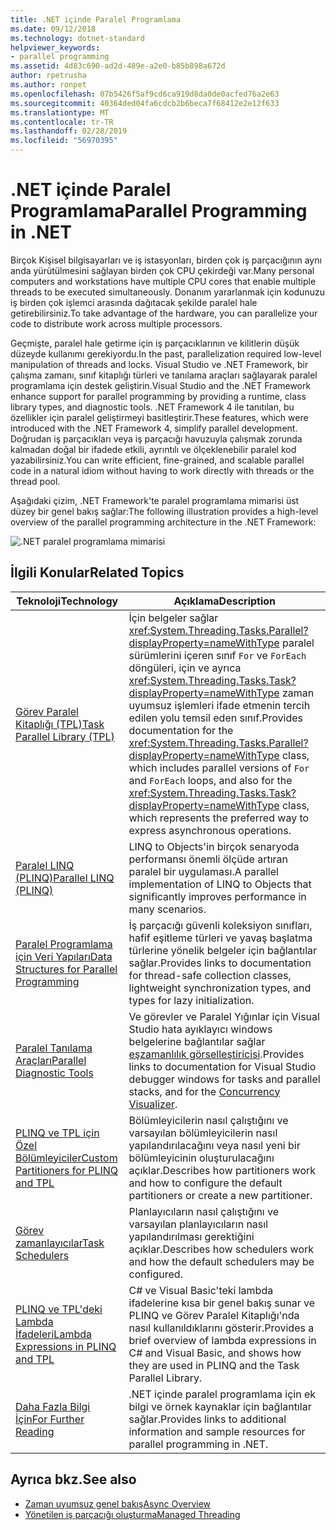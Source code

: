```yaml
---
title: .NET içinde Paralel Programlama
ms.date: 09/12/2018
ms.technology: dotnet-standard
helpviewer_keywords:
- parallel programming
ms.assetid: 4d83c690-ad2d-489e-a2e0-b85b898a672d
author: rpetrusha
ms.author: ronpet
ms.openlocfilehash: 07b5426f5af9cd6ca919d8da0de0acfed76a2e63
ms.sourcegitcommit: 40364ded04fa6cdcb2b6beca7f68412e2e12f633
ms.translationtype: MT
ms.contentlocale: tr-TR
ms.lasthandoff: 02/28/2019
ms.locfileid: "56970395"
---
```

# <a name="parallel-programming-in-net"></a><span data-ttu-id="53d19-102">.NET içinde Paralel Programlama</span><span class="sxs-lookup"><span data-stu-id="53d19-102">Parallel Programming in .NET</span></span>

<span data-ttu-id="53d19-103">Birçok Kişisel bilgisayarları ve iş istasyonları, birden çok iş parçacığının aynı anda yürütülmesini sağlayan birden çok CPU çekirdeği var.</span><span class="sxs-lookup"><span data-stu-id="53d19-103">Many personal computers and workstations have multiple CPU cores that enable multiple threads to be executed simultaneously.</span></span> <span data-ttu-id="53d19-104">Donanım yararlanmak için kodunuzu iş birden çok işlemci arasında dağıtacak şekilde paralel hale getirebilirsiniz.</span><span class="sxs-lookup"><span data-stu-id="53d19-104">To take advantage of the hardware, you can parallelize your code to distribute work across multiple processors.</span></span>

<span data-ttu-id="53d19-105">Geçmişte, paralel hale getirme için iş parçacıklarının ve kilitlerin düşük düzeyde kullanımı gerekiyordu.</span><span class="sxs-lookup"><span data-stu-id="53d19-105">In the past, parallelization required low-level manipulation of threads and locks.</span></span> <span data-ttu-id="53d19-106">Visual Studio ve .NET Framework, bir çalışma zamanı, sınıf kitaplığı türleri ve tanılama araçları sağlayarak paralel programlama için destek geliştirin.</span><span class="sxs-lookup"><span data-stu-id="53d19-106">Visual Studio and the .NET Framework enhance support for parallel programming by providing a runtime, class library types, and diagnostic tools.</span></span> <span data-ttu-id="53d19-107">.NET Framework 4 ile tanıtılan, bu özellikler için paralel geliştirmeyi basitleştirir.</span><span class="sxs-lookup"><span data-stu-id="53d19-107">These features, which were introduced with the .NET Framework 4, simplify parallel development.</span></span> <span data-ttu-id="53d19-108">Doğrudan iş parçacıkları veya iş parçacığı havuzuyla çalışmak zorunda kalmadan doğal bir ifadede etkili, ayrıntılı ve ölçeklenebilir paralel kod yazabilirsiniz.</span><span class="sxs-lookup"><span data-stu-id="53d19-108">You can write efficient, fine-grained, and scalable parallel code in a natural idiom without having to work directly with threads or the thread pool.</span></span>

<span data-ttu-id="53d19-109">Aşağıdaki çizim, .NET Framework'te paralel programlama mimarisi üst düzey bir genel bakış sağlar:</span><span class="sxs-lookup"><span data-stu-id="53d19-109">The following illustration provides a high-level overview of the parallel programming architecture in the .NET Framework:</span></span>

![.NET paralel programlama mimarisi](./media/tpl-architecture.png)

## <a name="related-topics"></a><span data-ttu-id="53d19-111">İlgili Konular</span><span class="sxs-lookup"><span data-stu-id="53d19-111">Related Topics</span></span>

|<span data-ttu-id="53d19-112">Teknoloji</span><span class="sxs-lookup"><span data-stu-id="53d19-112">Technology</span></span>|<span data-ttu-id="53d19-113">Açıklama</span><span class="sxs-lookup"><span data-stu-id="53d19-113">Description</span></span>|
|----------------|-----------------|
|[<span data-ttu-id="53d19-114">Görev Paralel Kitaplığı (TPL)</span><span class="sxs-lookup"><span data-stu-id="53d19-114">Task Parallel Library (TPL)</span></span>](../../../docs/standard/parallel-programming/task-parallel-library-tpl.md)|<span data-ttu-id="53d19-115">İçin belgeler sağlar <xref:System.Threading.Tasks.Parallel?displayProperty=nameWithType> paralel sürümlerini içeren sınıf `For` ve `ForEach` döngüleri, için ve ayrıca <xref:System.Threading.Tasks.Task?displayProperty=nameWithType> zaman uyumsuz işlemleri ifade etmenin tercih edilen yolu temsil eden sınıf.</span><span class="sxs-lookup"><span data-stu-id="53d19-115">Provides documentation for the <xref:System.Threading.Tasks.Parallel?displayProperty=nameWithType> class, which includes parallel versions of `For` and `ForEach` loops, and also for the <xref:System.Threading.Tasks.Task?displayProperty=nameWithType> class, which represents the preferred way to express asynchronous operations.</span></span>|
|[<span data-ttu-id="53d19-116">Paralel LINQ (PLINQ)</span><span class="sxs-lookup"><span data-stu-id="53d19-116">Parallel LINQ (PLINQ)</span></span>](../../../docs/standard/parallel-programming/parallel-linq-plinq.md)|<span data-ttu-id="53d19-117">LINQ to Objects'in birçok senaryoda performansı önemli ölçüde artıran paralel bir uygulaması.</span><span class="sxs-lookup"><span data-stu-id="53d19-117">A parallel implementation of LINQ to Objects that significantly improves performance in many scenarios.</span></span>|
|[<span data-ttu-id="53d19-118">Paralel Programlama için Veri Yapıları</span><span class="sxs-lookup"><span data-stu-id="53d19-118">Data Structures for Parallel Programming</span></span>](../../../docs/standard/parallel-programming/data-structures-for-parallel-programming.md)|<span data-ttu-id="53d19-119">İş parçacığı güvenli koleksiyon sınıfları, hafif eşitleme türleri ve yavaş başlatma türlerine yönelik belgeler için bağlantılar sağlar.</span><span class="sxs-lookup"><span data-stu-id="53d19-119">Provides links to documentation for thread-safe collection classes, lightweight synchronization types, and types for lazy initialization.</span></span>|
|[<span data-ttu-id="53d19-120">Paralel Tanılama Araçları</span><span class="sxs-lookup"><span data-stu-id="53d19-120">Parallel Diagnostic Tools</span></span>](../../../docs/standard/parallel-programming/parallel-diagnostic-tools.md)|<span data-ttu-id="53d19-121">Ve görevler ve Paralel Yığınlar için Visual Studio hata ayıklayıcı windows belgelerine bağlantılar sağlar [eşzamanlılık görselleştiricisi](/visualstudio/profiling/concurrency-visualizer).</span><span class="sxs-lookup"><span data-stu-id="53d19-121">Provides links to documentation for Visual Studio debugger windows for tasks and parallel stacks, and for the [Concurrency Visualizer](/visualstudio/profiling/concurrency-visualizer).</span></span>|
|[<span data-ttu-id="53d19-122">PLINQ ve TPL için Özel Bölümleyiciler</span><span class="sxs-lookup"><span data-stu-id="53d19-122">Custom Partitioners for PLINQ and TPL</span></span>](../../../docs/standard/parallel-programming/custom-partitioners-for-plinq-and-tpl.md)|<span data-ttu-id="53d19-123">Bölümleyicilerin nasıl çalıştığını ve varsayılan bölümleyicilerin nasıl yapılandırılacağını veya nasıl yeni bir bölümleyicinin oluşturulacağını açıklar.</span><span class="sxs-lookup"><span data-stu-id="53d19-123">Describes how partitioners work and how to configure the default partitioners or create a new partitioner.</span></span>|
|[<span data-ttu-id="53d19-124">Görev zamanlayıcılar</span><span class="sxs-lookup"><span data-stu-id="53d19-124">Task Schedulers</span></span>](xref:System.Threading.Tasks.TaskScheduler)|<span data-ttu-id="53d19-125">Planlayıcıların nasıl çalıştığını ve varsayılan planlayıcıların nasıl yapılandırılması gerektiğini açıklar.</span><span class="sxs-lookup"><span data-stu-id="53d19-125">Describes how schedulers work and how the default schedulers may be configured.</span></span>|
|[<span data-ttu-id="53d19-126">PLINQ ve TPL'deki Lambda İfadeleri</span><span class="sxs-lookup"><span data-stu-id="53d19-126">Lambda Expressions in PLINQ and TPL</span></span>](../../../docs/standard/parallel-programming/lambda-expressions-in-plinq-and-tpl.md)|<span data-ttu-id="53d19-127">C# ve Visual Basic'teki lambda ifadelerine kısa bir genel bakış sunar ve PLINQ ve Görev Paralel Kitaplığı'nda nasıl kullanıldıklarını gösterir.</span><span class="sxs-lookup"><span data-stu-id="53d19-127">Provides a brief overview of lambda expressions in C# and Visual Basic, and shows how they are used in PLINQ and the Task Parallel Library.</span></span>|
|[<span data-ttu-id="53d19-128">Daha Fazla Bilgi İçin</span><span class="sxs-lookup"><span data-stu-id="53d19-128">For Further Reading</span></span>](../../../docs/standard/parallel-programming/for-further-reading-parallel-programming.md)|<span data-ttu-id="53d19-129">.NET içinde paralel programlama için ek bilgi ve örnek kaynaklar için bağlantılar sağlar.</span><span class="sxs-lookup"><span data-stu-id="53d19-129">Provides links to additional information and sample resources for parallel programming in .NET.</span></span>|

## <a name="see-also"></a><span data-ttu-id="53d19-130">Ayrıca bkz.</span><span class="sxs-lookup"><span data-stu-id="53d19-130">See also</span></span>

- [<span data-ttu-id="53d19-131">Zaman uyumsuz genel bakış</span><span class="sxs-lookup"><span data-stu-id="53d19-131">Async Overview</span></span>](../async.md)
- [<span data-ttu-id="53d19-132">Yönetilen iş parçacığı oluşturma</span><span class="sxs-lookup"><span data-stu-id="53d19-132">Managed Threading</span></span>](../threading/index.md)
